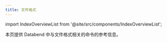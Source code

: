 ```yaml
---
title: 文件格式
---
```

import IndexOverviewList from '@site/src/components/IndexOverviewList';

本页提供 Databend 中与文件格式相关的命令的参考信息。

<IndexOverviewList />